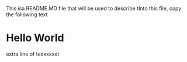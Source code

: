 This isa README.MD file that will be used to describe tInto this file, copy the 
following text

# Hello World
extra line of texxxxxxt


